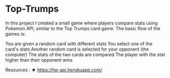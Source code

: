 # Top-Trumps
In this project I created a small game where players compare stats using Pokemon API, similar to the Top Trumps card game. The basic flow of the games is:

You are given a random card with different stats
You select one of the card's stats
Another random card is selected for your opponent (the computer)
The stats of the two cards are compared
The player with the stat higher than their opponent wins

Resources : ★ https://hp-api.herokuapp.com/
